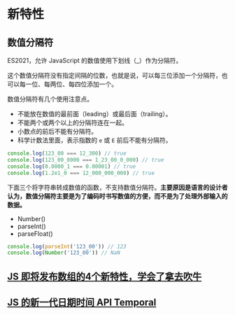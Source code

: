 # 新特性

## 数值分隔符

ES2021，允许 JavaScript 的数值使用下划线（_）作为分隔符。

这个数值分隔符没有指定间隔的位数，也就是说，可以每三位添加一个分隔符，也可以每一位、每两位、每四位添加一个。

数值分隔符有几个使用注意点。

- 不能放在数值的最前面（leading）或最后面（trailing）。
- 不能两个或两个以上的分隔符连在一起。
- 小数点的前后不能有分隔符。
- 科学计数法里面，表示指数的 `e` 或 `E` 前后不能有分隔符。

```js
console.log(123_00 === 12_300) // true
console.log(123_00_0000 === 1_23_00_0_000) // true
console.log(0.0000_1 === 0.00001) // true
console.log(1.2e1_0 === 12_000_000_000) // true
```

下面三个将字符串转成数值的函数，不支持数值分隔符。**主要原因是语言的设计者认为，数值分隔符主要是为了编码时书写数值的方便，而不是为了处理外部输入的数据。**

- Number()
- parseInt()
- parseFloat()

```js
console.log(parseInt('123_00')) // 123
console.log(Number('123_00')) // NaN
```

## [JS 即将发布数组的4个新特性，学会了拿去吹牛](https://zhuanlan.zhihu.com/p/451641148)

## [JS 的新一代日期时间 API Temporal](https://zhuanlan.zhihu.com/p/468691439)
